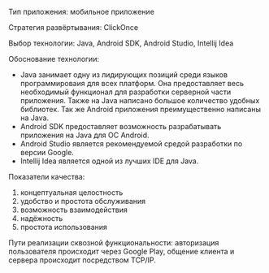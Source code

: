 Тип приложения: мобильное приложение

Стратегия развёртывания: ClickOnce

Выбор технологии: Java, Android SDK, Android Studio, Intellij Idea

Обоснование технологии:
  - Java занимает одну из лидирующих позиций среди языков программироваия для всех платформ. Она предоставляет весь необходимый функционал для разработки серверной части приложения. Также на Java написано большое количество удобных библиотек. Так же Android приложения преимущественно написаны на Java.   
  - Android SDK предоставляет возможность разрабатывать приложения на Java для ОС Android.  
  - Android Studio является рекомендуемой средой разработки по версии Google.   
  - Intellij Idea является одной из лучших IDE для Java.  

Показатели качества:
  1. концептуальная целостность
  2. удобство и простота обслуживания
  3. возможность взаимодействия
  4. надёжность
  5. простота использования
  
 Пути реализации сквозной функциональности: авторизация пользователя происходит через Google Play, общение клиента и сервера происходит посредством TCP/IP.
